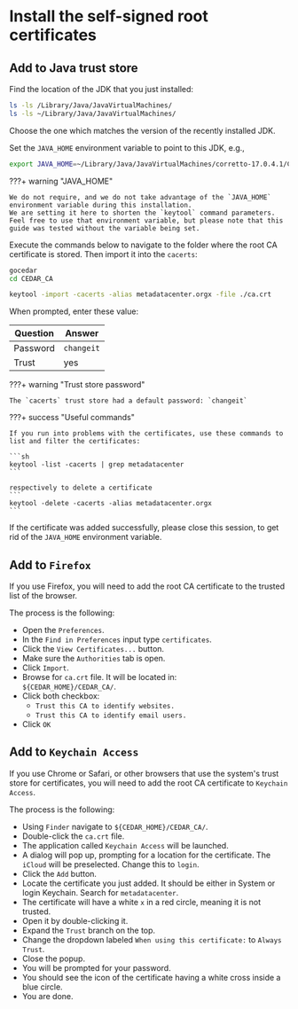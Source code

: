# Install the self-signed root certificates

## Add to Java trust store
Find the location of the JDK that you just installed:

```sh
ls -ls /Library/Java/JavaVirtualMachines/
ls -ls ~/Library/Java/JavaVirtualMachines/
```

Choose the one which matches the version of the recently installed JDK.

Set the `JAVA_HOME` environment variable to point to this JDK, e.g.,
```sh
export JAVA_HOME=~/Library/Java/JavaVirtualMachines/corretto-17.0.4.1/Contents/Home/
```

???+ warning "JAVA_HOME"
    
    We do not require, and we do not take advantage of the `JAVA_HOME` environment variable during this installation.
    We are setting it here to shorten the `keytool` command parameters.
    Feel free to use that environment variable, but please note that this guide was tested without the variable being set. 

Execute the commands below to navigate to the folder where the root CA certificate is stored.
Then import it into the `cacerts`: 
```sh
gocedar
cd CEDAR_CA

keytool -import -cacerts -alias metadatacenter.orgx -file ./ca.crt
```

When prompted, enter these value:

| Question | Answer                         |
|----------|--------------------------------|
| Password | ```changeit``` |
| Trust    | yes                            |


???+ warning "Trust store password"

    The `cacerts` trust store had a default password: `changeit`
    
???+ success "Useful commands"

    If you run into problems with the certificates, use these commands to list and filter the certificates:

    ```sh
    keytool -list -cacerts | grep metadatacenter
    ```

    respectively to delete a certificate    
    ```
    keytool -delete -cacerts -alias metadatacenter.orgx
    ```

If the certificate was added successfully, please close this session, to get rid of the `JAVA_HOME` environment variable.

## Add to `Firefox`
If you use Firefox, you will need to add the root CA certificate to the trusted list of the browser.

The process is the following:

- Open the `Preferences`.
- In the `Find in Preferences` input type `certificates`.
- Click the `View Certificates...` button.
- Make sure the `Authorities` tab is open.
- Click `Import`.
- Browse for `ca.crt` file. It will be located in:<br>`${CEDAR_HOME}/CEDAR_CA/`.
- Click both checkbox:
    - `Trust this CA to identify websites.`
    - `Trust this CA to identify email users.`
- Click `OK`

## Add to `Keychain Access`
If you use Chrome or Safari, or other browsers that use the system's trust store for certificates, you will need to add the root CA certificate to `Keychain Access`.

The process is the following:

* Using `Finder` navigate to `${CEDAR_HOME}/CEDAR_CA/`.
* Double-click the `ca.crt` file.
* The application called `Keychain Access` will be launched.
* A dialog will pop up, prompting for a location for the certificate. The `iCloud` will be preselected. Change this to `login`.
* Click the `Add` button.
* Locate the certificate you just added. It should be either in System or login Keychain. Search for `metadatacenter`.
* The certificate will have a white `x` in a red circle, meaning it is not trusted.
* Open it by double-clicking it.
* Expand the `Trust` branch on the top.
* Change the dropdown labeled `When using this certificate:` to `Always Trust`.
* Close the popup.
* You will be prompted for your password.
* You should see the icon of the certificate having a white cross inside a blue circle.
* You are done.
